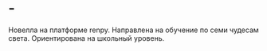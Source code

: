 # -
Новелла на платформе renpy. Направлена на обучение по семи чудесам света. Ориентирована на школьный уровень.
